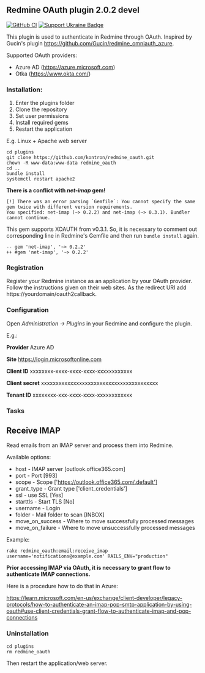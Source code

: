 ## Redmine OAuth plugin 2.0.2 devel

[![GitHub CI](https://github.com/kontron/redmine_oauth/actions/workflows/rubyonrails.yml/badge.svg?branch=devel)](https://github.com/kontron/redmine_oauth/actions/workflows/rubyonrails.yml)
[![Support Ukraine Badge](https://bit.ly/support-ukraine-now)](https://github.com/support-ukraine/support-ukraine)

This plugin is used to authenticate in Redmine through OAuth.
Inspired by Gucin's plugin https://github.com/Gucin/redmine_omniauth_azure.

Supported OAuth providers:
* Azure AD (https://azure.microsoft.com)
* Otka (https://www.okta.com/)

### Installation:

1. Enter the plugins folder 
2. Clone the repository
3. Set user permissions
4. Install required gems
5. Restart the application

E.g. Linux + Apache web server

```shell 
cd plugins
git clone https://github.com/kontron/redmine_oauth.git
chown -R www-data:www-data redmine_oauth
cd ..
bundle install
systemctl restart apache2
```

**There is a conflict with *net-imap* gem!**

```
[!] There was an error parsing `Gemfile`: You cannot specify the same gem twice with different version requirements.
You specified: net-imap (~> 0.2.2) and net-imap (~> 0.3.1). Bundler cannot continue.
```

This gem supports XOAUTH from v0.3.1. So, it is necessary to comment out
corresponding line in Redmine's Gemfile and then run `bundle install` again.

```
-- gem 'net-imap', '~> 0.2.2'
++ #gem 'net-imap', '~> 0.2.2'
```

### Registration

Register your Redmine instance as an application by your OAuth provider. Follow the instructions given on their web 
sites. As the redirect URI add https://yourdomain/oauth2callback.

### Configuration

Open _Administration -> Plugins_ in your Redmine and configure the plugin.

 E.g.:

**Provider**  Azure AD

**Site**  https://login.microsoftonline.com

**Client ID** xxxxxxxx-xxxx-xxxx-xxxx-xxxxxxxxxxxx

**Client secret** xxxxxxxxxxxxxxxxxxxxxxxxxxxxxxxxxxxxxxxx

**Tenant ID** xxxxxxxx-xxx-xxxx-xxxx-xxxxxxxxxxxx

### Tasks

## Receive IMAP
Read emails from an IMAP server and process them into Redmine.

Available options:
* host - IMAP server [outlook.office365.com]
* port - Port [993]
* scope - Scope ['https://outlook.office365.com/.default']
* grant_type - Grant type ['client_credentials']
* ssl - use SSL [Yes]
* starttls - Start TLS [No]
* username - Login     
* folder - Mail folder to scan [INBOX]
* move_on_success - Where to move successfully processed messages
* move_on_failure - Where to move unsuccessfully processed messages

Example:

```rake redmine_oauth:email:receive_imap username='notifications@example.com' RAILS_ENV="production"```

**Prior accessing IMAP via OAuth, it is necessary to grant flow to authenticate IMAP connections.**

Here is a procedure how to do that in Azure:

https://learn.microsoft.com/en-us/exchange/client-developer/legacy-protocols/how-to-authenticate-an-imap-pop-smtp-application-by-using-oauth#use-client-credentials-grant-flow-to-authenticate-imap-and-pop-connections

### Uninstallation

```
cd plugins
rm redmine_oauth
```
Then restart the application/web server.
